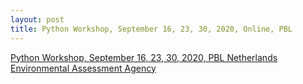 ```yaml
---
layout: post
title: Python Workshop, September 16, 23, 30, 2020, Online, PBL
---
```

[Python Workshop, September 16, 23, 30, 2020, PBL Netherlands Environmental
Assessment Agency](https://esciencecenter-digital-skills.github.io/2020-09-16-PBL/)
